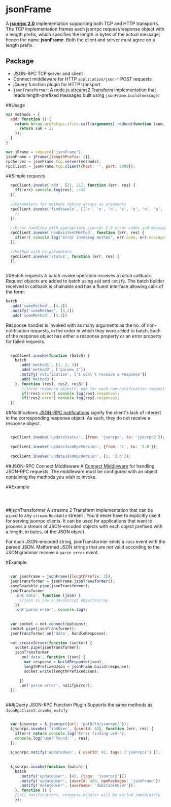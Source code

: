 jsonFrame
=========

A **[jsonrpc 2.0]** implementation supporting both TCP and HTTP transports. The TCP implementation frames each jsonrpc request/response object with a length prefix, which specifies the length in bytes of the actual message; hence the name **jsonFrame**.
Both the client and server must agree on a length prefix.

## Package
* JSON-RPC TCP server and client
* Connect middleware for HTTP `application/json-*` POST requests
* jQuery function plugin for HTTP transport
* `jsonTransformer`: A node.js [streams2 Transform] implementation that reads length-prefixed messages built using `jsonFrame.build(message)`


##Usage

```javascript
var methods = {
  add: function () {
    return Array.prototype.slice.call(arguments).reduce(function (sum, i) {
      return sum + i;
    });
  }
}

var jFrame = require('jsonFrame'),
jsonFrame = jFrame({lengthPrefix: 2}),
rpcServer = jsonFrame.tcp.server(methods),
rpcClient = jsonFrame.tcp.client({host: '', port: 3000});

```

##Simple requests

```javascript
  rpcClient.invoke('add', [21, 21], function (err, res) {
    if(!err) console.log(res); //42
  });
  
  //Parameters for methods taking arrays as arguments
  rpcClient.invoke('findVowels', [['c', 'o', 'n', 's', 'o', 'n', 'a', 'n', 't']], function (err, res) {
    // 
  });
  
  //Error handling with appropriate jsonrpc 2.0 error codes and messages
  rpcClient.invoke('nonExistentMethod', function (err, res) {
    if(err) console.log('Error invoking method', err.code, err.message);
  });
  
  //Method with no parameters
  rpcClient.invoke('status', function (err, res) {
  });
  
```

##Batch requests
  A batch invoke operation receives a batch callback. Request objects are added to batch using `add` and `notify`.
  The batch builder received in callback is chainable and has a fluent interface allowing calls of the form:
  ``` javascript
  batch
    .add('someMethod', [4,2])
    .notify('someMethod', [4,2])
    .add('someMethod', [4,2])
  
  ```
  
  Response handler is invoked with as many arguments as the no. of non-notification requests, in the order in which they   were `add`ed to batch. Each of the response object has either a response property or an error property for failed       requests.

```javascript
  
  rpcClient.invoke(function (batch) {
    batch
      .add('method1', [1, 2, 3])
      .add('method2', ['params 2'])
      .notify('notification', ['I won\'t receive a response'])
      .add('method3');
    }, function (res1, res2, res3) {
       //three response objects: one for each non-notification request in the order methods were added to batch
       if(!res1.error) console.log(res1.response);
       if(!res2.error) console.log(res2.response);
  });
```


##Notifications
[JSON-RPC notifications] signify the client's lack of interest in the corresponding response object. As such, they do not receive a response object.

```javascript

  rpcClient.invoke('updateStatus', {from: 'jsonrpc', to: 'jsonrpc2'});
  
  rpcClient.invoke('updateJsonRpcVersion', {from: '1', to: '2.0'});
  
  rpcClient.invoke('updateJsonRpcVersion', [1, '2.0']);

```

##JSON-RPC Connect Middleware
A [Connect Middleware] for handling JSON-RPC requests. The middleware must be configured with an object containing the methods you wish to invoke.

##Example

```javascript

  

```

##jsonTransformer
A streams 2 Transform implementation that can be `pipe`d to any `stream.Readable` stream . You'd never have to explicitly use it for serving jsonrpc clients. It can be used for applications that want to process a stream of JSON-encoded objects with each object prefixed with a length, in bytes, of the JSON object.

For each JSON-encoded string, jsonTransformer emits a `data` event with the parsed JSON. Malformed JSON strings that are not valid according to the JSON grammar receive a `parse error` event.

#Example

```javascript
  
  var jsonFrame = jsonFrame({lengthPrefix: 2}),
  jsonTransformer = jsonFrame.jsonTransformer();
  someReadable.pipe(jsonTransformer);
  jsonTransformer
    .on('data', function (json) {
      //json is now a JavaScript object/array
    })
    .on('parse error', console.log);
    
  
  var socket = net.connect(options);
  socket.pipe(jsonTransformer);
  jsonTransformer.on('data', handleResponse);
  
  net.createServer(function (socket) {
    socket.pipe(jsonTransformer);
    jsonTransformer
      .on('data', function (json) {
        var response = buildResponse(json),
        lengthPrefixedJson = jsonFrame.build(response);
        socket.write(lengthPrefixedJson);
        
      })
      .on('parse error', notifyError);
  });
  
```

###jQuery JSON-RPC Function Plugin
Supports the same methods as `JsonRpcClient`: `invoke`, `notify`

```javascript

  var $jsonrpc = $.jsonrpc({url: 'path/to/jsonrpc/'});
  $jsonrpc.invoke('findUser', {userId: 42}, function (err, res) {
    if(err) return console.log('Error finding user');
    console.log('User found: ', res);
  });
  
  $jsonrpc.notify('updateUser', { userId: 42, tags: ['jsonrpc2'] });
  
  
  $jsonrpc.invoke(function (batch) {
    batch
      .notify('updateUser', [42, {tags: 'jsonrpc2'}])
      .notify('updateUser', {userId: 420, npmPackages: 'jsonFrame'})
      .notify('deleteUser', {username: 'dubitableUser'});
    }, function () {
    //all notifications, response handler will be called immediately
    });

```

[jsonrpc 2.0]: www.jsonrpc.org
[streams2 Transform]: http://nodejs.org/api/stream.html#stream_class_stream_transform_1
[JSON-RPC notifications]: http://www.jsonrpc.org/specification#notification
[Connect Middleware]: http://www.senchalabs.org/connect/
